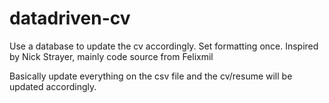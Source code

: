 # datadriven-cv
Use a database to update the cv accordingly. Set formatting once. Inspired by Nick Strayer, mainly code source from Felixmil

Basically update everything on the csv file and the cv/resume will be updated accordingly.
